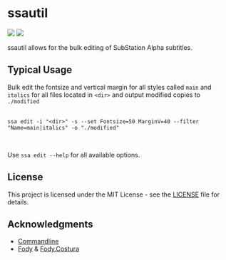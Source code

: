 # ssautil

<p float="left" align="left" width="100%">
 <img src="https://img.shields.io/github/license/Maxstupo/ssautil.svg" />
 <img src="https://img.shields.io/github/v/release/Maxstupo/ssautil?include_prereleases" />
</p>

ssautil allows for the bulk editing of SubStation Alpha subtitles.

## Typical Usage

Bulk edit the fontsize and vertical margin for all styles called `main` and `italics` for all files located in `<dir>` and output modified copies to `./modified`<br/>
<br/>

`ssa edit -i "<dir>" -s --set Fontsize=50 MarginV=40 --filter "Name=main|italics" -o "./modified"`

<br/>

Use `ssa edit --help` for all available options.

## License

This project is licensed under the MIT License - see the [LICENSE](LICENSE) file for details.

## Acknowledgments
* [Commandline](https://github.com/commandlineparser/commandline)
* [Fody](https://github.com/Fody/Fody/) & [Fody.Costura](https://github.com/Fody/Costura)

